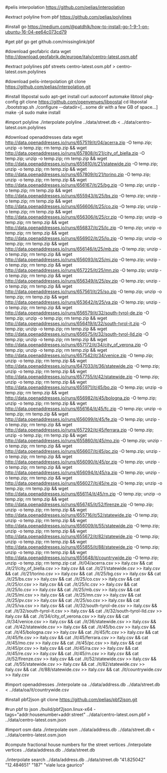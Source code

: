 #pelis interpolation
https://github.com/pelias/interpolation
 
#extract polyline from pbf
https://github.com/pelias/polylines
 
 
#install go
https://medium.com/@patdhlk/how-to-install-go-1-9-1-on-ubuntu-16-04-ee64c073cd79
 
#get pbf
go get github.com/missinglink/pbf
 
#download geofabric data
wget http://download.geofabrik.de/europe/italy/centro-latest.osm.pbf 
 
#extract polylines
pbf streets centro-latest.osm.pbf > centro-latest.osm.polylines
 
#download pelis-interpolation
git clone https://github.com/pelias/interpolation.git
 
#install libpostal
sudo apt-get install curl autoconf automake libtool pkg-config
git clone https://github.com/openvenues/libpostal
cd libpostal
./bootstrap.sh
./configure --datadir=[...some dir with a few GB of space...]
make -j4
sudo make install
 
#import polyline
./interpolate polyline ../data/street.db < ../data/centro-latest.osm.polylines
 
#download openaddresses data
wget http://data.openaddresses.io/runs/657519/it/04/acerra.zip -O temp.zip; unzip -o temp.zip; rm temp.zip && wget http://data.openaddresses.io/runs/657808/it/21/city_of_biella.zip -O temp.zip; unzip -o temp.zip; rm temp.zip && wget http://data.openaddresses.io/runs/655810/it/21/statewide.zip -O temp.zip; unzip -o temp.zip; rm temp.zip && wget http://data.openaddresses.io/runs/657809/it/21/torino.zip -O temp.zip; unzip -o temp.zip; rm temp.zip && wget http://data.openaddresses.io/runs/656167/it/25/bg.zip -O temp.zip; unzip -o temp.zip; rm temp.zip && wget http://data.openaddresses.io/runs/655943/it/25/bs.zip -O temp.zip; unzip -o temp.zip; rm temp.zip && wget http://data.openaddresses.io/runs/656606/it/25/co.zip -O temp.zip; unzip -o temp.zip; rm temp.zip && wget http://data.openaddresses.io/runs/656306/it/25/cr.zip -O temp.zip; unzip -o temp.zip; rm temp.zip && wget http://data.openaddresses.io/runs/656837/it/25/lc.zip -O temp.zip; unzip -o temp.zip; rm temp.zip && wget http://data.openaddresses.io/runs/656902/it/25/lo.zip -O temp.zip; unzip -o temp.zip; rm temp.zip && wget http://data.openaddresses.io/runs/656146/it/25/mb.zip -O temp.zip; unzip -o temp.zip; rm temp.zip && wget http://data.openaddresses.io/runs/656093/it/25/mi.zip -O temp.zip; unzip -o temp.zip; rm temp.zip && wget http://data.openaddresses.io/runs/657225/it/25/mn.zip -O temp.zip; unzip -o temp.zip; rm temp.zip && wget http://data.openaddresses.io/runs/656349/it/25/pv.zip -O temp.zip; unzip -o temp.zip; rm temp.zip && wget http://data.openaddresses.io/runs/657561/it/25/so.zip -O temp.zip; unzip -o temp.zip; rm temp.zip && wget http://data.openaddresses.io/runs/653642/it/25/va.zip -O temp.zip; unzip -o temp.zip; rm temp.zip && wget http://data.openaddresses.io/runs/656579/it/32/south-tyrol-de.zip -O temp.zip; unzip -o temp.zip; rm temp.zip && wget http://data.openaddresses.io/runs/656419/it/32/south-tyrol-it.zip -O temp.zip; unzip -o temp.zip; rm temp.zip && wget http://data.openaddresses.io/runs/656575/it/32/south-tyrol-lld.zip -O temp.zip; unzip -o temp.zip; rm temp.zip && wget http://data.openaddresses.io/runs/657172/it/34/city_of_verona.zip -O temp.zip; unzip -o temp.zip; rm temp.zip && wget http://data.openaddresses.io/runs/657542/it/34/venice.zip -O temp.zip; unzip -o temp.zip; rm temp.zip && wget http://data.openaddresses.io/runs/647033/it/36/statewide.zip -O temp.zip; unzip -o temp.zip; rm temp.zip && wget http://data.openaddresses.io/runs/657755/it/42/statewide.zip -O temp.zip; unzip -o temp.zip; rm temp.zip && wget http://data.openaddresses.io/runs/655971/it/45/bo.zip -O temp.zip; unzip -o temp.zip; rm temp.zip && wget http://data.openaddresses.io/runs/656982/it/45/bologna.zip -O temp.zip; unzip -o temp.zip; rm temp.zip && wget http://data.openaddresses.io/runs/656164/it/45/fc.zip -O temp.zip; unzip -o temp.zip; rm temp.zip && wget http://data.openaddresses.io/runs/656099/it/45/fe.zip -O temp.zip; unzip -o temp.zip; rm temp.zip && wget http://data.openaddresses.io/runs/657292/it/45/ferrara.zip -O temp.zip; unzip -o temp.zip; rm temp.zip && wget http://data.openaddresses.io/runs/655860/it/45/mo.zip -O temp.zip; unzip -o temp.zip; rm temp.zip && wget http://data.openaddresses.io/runs/656607/it/45/pc.zip -O temp.zip; unzip -o temp.zip; rm temp.zip && wget http://data.openaddresses.io/runs/656090/it/45/pr.zip -O temp.zip; unzip -o temp.zip; rm temp.zip && wget http://data.openaddresses.io/runs/656094/it/45/ra.zip -O temp.zip; unzip -o temp.zip; rm temp.zip && wget http://data.openaddresses.io/runs/656027/it/45/re.zip -O temp.zip; unzip -o temp.zip; rm temp.zip && wget http://data.openaddresses.io/runs/656114/it/45/rn.zip -O temp.zip; unzip -o temp.zip; rm temp.zip && wget http://data.openaddresses.io/runs/656745/it/52/firenze.zip -O temp.zip; unzip -o temp.zip; rm temp.zip && wget http://data.openaddresses.io/runs/655716/it/52/statewide.zip -O temp.zip; unzip -o temp.zip; rm temp.zip && wget http://data.openaddresses.io/runs/656009/it/55/statewide.zip -O temp.zip; unzip -o temp.zip; rm temp.zip && wget http://data.openaddresses.io/runs/655672/it/82/statewide.zip -O temp.zip; unzip -o temp.zip; rm temp.zip && wget http://data.openaddresses.io/runs/655855/it/88/statewide.zip -O temp.zip; unzip -o temp.zip; rm temp.zip && wget http://data.openaddresses.io/runs/655648/it/countrywide.zip -O temp.zip; unzip -o temp.zip; rm temp.zip
cat ./it/04/acerra.csv >> italy.csv && cat ./it/21/city_of_biella.csv >> italy.csv && cat ./it/21/statewide.csv >> italy.csv && cat ./it/21/torino.csv >> italy.csv && cat ./it/25/bg.csv >> italy.csv && cat ./it/25/bs.csv >> italy.csv && cat ./it/25/co.csv >> italy.csv && cat ./it/25/cr.csv >> italy.csv && cat ./it/25/lc.csv >> italy.csv && cat ./it/25/lo.csv >> italy.csv && cat ./it/25/mb.csv >> italy.csv && cat ./it/25/mi.csv >> italy.csv && cat ./it/25/mn.csv >> italy.csv && cat ./it/25/pv.csv >> italy.csv && cat ./it/25/so.csv >> italy.csv && cat ./it/25/va.csv >> italy.csv && cat ./it/32/south-tyrol-de.csv >> italy.csv && cat ./it/32/south-tyrol-it.csv >> italy.csv && cat ./it/32/south-tyrol-lld.csv >> italy.csv && cat ./it/34/city_of_verona.csv >> italy.csv && cat ./it/34/venice.csv >> italy.csv && cat ./it/36/statewide.csv >> italy.csv && cat ./it/42/statewide.csv >> italy.csv && cat ./it/45/bo.csv >> italy.csv && cat ./it/45/bologna.csv >> italy.csv && cat ./it/45/fc.csv >> italy.csv && cat ./it/45/fe.csv >> italy.csv && cat ./it/45/ferrara.csv >> italy.csv && cat ./it/45/mo.csv >> italy.csv && cat ./it/45/pc.csv >> italy.csv && cat ./it/45/pr.csv >> italy.csv && cat ./it/45/ra.csv >> italy.csv && cat ./it/45/re.csv >> italy.csv && cat ./it/45/rn.csv >> italy.csv && cat ./it/52/firenze.csv >> italy.csv && cat ./it/52/statewide.csv >> italy.csv && cat ./it/55/statewide.csv >> italy.csv && cat ./it/82/statewide.csv >> italy.csv && cat ./it/88/statewide.csv >> italy.csv && cat ./it/countrywide.csv >> italy.csv
 
#import openaddresses
./interpolate oa ../data/address.db ../data/street.db < ../data/oa/it/countrywide.csv  
 
#install pbf2json
git clone https://github.com/pelias/pbf2json.git
 
#run pbf to json
./build/pbf2json.linux-x64 -tags="addr:housenumber+addr:street" ../data/centro-latest.osm.pbf > ../data/centro-latest.osm.json
 
#import osm data
./interpolate osm ../data/address.db ../data/street.db < ../data/centro-latest.osm.json
 
#compute fractional house numbers for the street vertices
./interpolate vertices ../data/address.db ../data/street.db
 
 
 
./interpolate search ../data/address.db ../data/street.db "41.825042" "12.484651" "187" "viale luca gaurico"